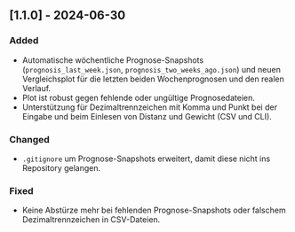 ## [1.1.0] - 2024-06-30
### Added
- Automatische wöchentliche Prognose-Snapshots (`prognosis_last_week.json`, `prognosis_two_weeks_ago.json`) und neuen Vergleichsplot für die letzten beiden Wochenprognosen und den realen Verlauf.
- Plot ist robust gegen fehlende oder ungültige Prognosedateien.
- Unterstützung für Dezimaltrennzeichen mit Komma und Punkt bei der Eingabe und beim Einlesen von Distanz und Gewicht (CSV und CLI).

### Changed
- `.gitignore` um Prognose-Snapshots erweitert, damit diese nicht ins Repository gelangen.

### Fixed
- Keine Abstürze mehr bei fehlenden Prognose-Snapshots oder falschem Dezimaltrennzeichen in CSV-Dateien. 